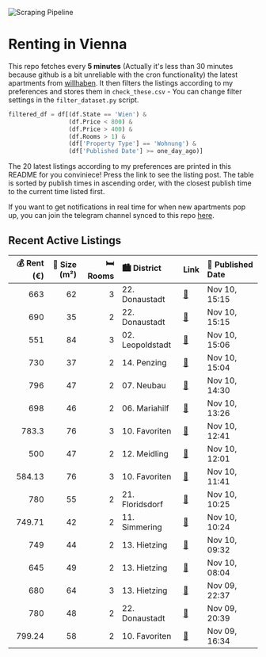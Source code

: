 ![Scraping Pipeline](https://github.com/AthomsG/renting-in-vienna/actions/workflows/run_pipeline.yml/badge.svg)


# Renting in Vienna

This repo fetches every **5 minutes** (Actually it's less than 30 minutes because github is a bit unreliable with the cron functionality) the latest apartments from [willhaben](https://www.willhaben.at/).
It then filters the listings according to my preferences and stores them in `check_these.csv` - You can change filter settings in the `filter_dataset.py` script.

```python
filtered_df = df[(df.State == 'Wien') & 
                 (df.Price < 800) &
                 (df.Price > 400) &
                 (df.Rooms > 1) &
                 (df['Property Type'] == 'Wohnung') &
                 (df['Published Date'] >= one_day_ago)]
```

The 20 latest listings according to my preferences are printed in this README for you conviniece! Press the link to see the listing post.
The table is sorted by publish times in ascending order, with the closest publish time to the current time listed first.

If you want to get notifications in real time for when new apartments pop up, you can join the telegram channel synced to this repo [here](https://t.me/+1HPAYOf5BSsyNTlk).

## Recent Active Listings

|   💰 Rent (€) |   📏 Size (m²) |   🛏️ Rooms | 🏙️ District      | Link                                                                                                                                                                                                                                   | 📅 Published Date   |
|-------------:|--------------:|-----------:|:-----------------|:---------------------------------------------------------------------------------------------------------------------------------------------------------------------------------------------------------------------------------------|:-------------------|
|       663    |            62 |          3 | 22. Donaustadt   | [🔗](https://www.willhaben.at/iad/immobilien/d/mietwohnungen/wien/wien-1220-donaustadt/gemeinede-wohnung-dirktvergabe-kaiserm%C3%BChlen-neben-u1-833386502/)                                                                            | Nov 10, 15:15      |
|       690    |            35 |          2 | 22. Donaustadt   | [🔗](https://www.willhaben.at/iad/immobilien/d/mietwohnungen/wien/wien-1220-donaustadt/kleine-aber-feine-provisionsfreie-wohnung-mit-ausblick-auf-den-kirschbl%C3%BCtenpark-1129462037/)                                                | Nov 10, 15:15      |
|       551    |            84 |          3 | 02. Leopoldstadt | [🔗](https://www.willhaben.at/iad/immobilien/d/mietwohnungen/wien/wien-1020-leopoldstadt/gemeinde-wohnung-direktvergabr-2093286640/)                                                                                                    | Nov 10, 15:06      |
|       730    |            37 |          2 | 14. Penzing      | [🔗](https://www.willhaben.at/iad/immobilien/d/mietwohnungen/wien/wien-1140-penzing/helle-2-zimmer-wohnung---ideal-f%C3%BCr-singles-oder-paare-1390175627/)                                                                             | Nov 10, 15:04      |
|       796    |            47 |          2 | 07. Neubau       | [🔗](https://www.willhaben.at/iad/immobilien/d/mietwohnungen/wien/wien-1070-neubau/sch%C3%B6ne-2-zimmer-wohnung-im-herzen-von-7.-bezirk-2049080290/)                                                                                    | Nov 10, 14:30      |
|       698    |            46 |          2 | 06. Mariahilf    | [🔗](https://www.willhaben.at/iad/immobilien/d/mietwohnungen/wien/wien-1060-mariahilf/g%C3%BCnstige-altbauwohnung-in-ruhiger-lage-direkt-an-der-mariahilfer-stra%C3%9Fe-vollm%C3%B6bliert-und-einzugsfertig-keine-provision-824706890/) | Nov 10, 13:26      |
|       783.3  |            76 |          3 | 10. Favoriten    | [🔗](https://www.willhaben.at/iad/immobilien/d/mietwohnungen/wien/wien-1100-favoriten/gemeindewohnung-76m%C2%B2-in-direktvergabe-mit-vormerkschein-und-abl%C3%B6se-zu-vergeben-1072261420/)                                             | Nov 10, 12:41      |
|       500    |            47 |          2 | 12. Meidling     | [🔗](https://www.willhaben.at/iad/immobilien/d/mietwohnungen/wien/wien-1120-meidling/gemeindewohnung---direktvergabe-g%C3%BCltiger-vormerkschein-bis-31.07.2024-erforderlich%21%21-818489687/)                                          | Nov 10, 12:01      |
|       584.13 |            76 |          3 | 10. Favoriten    | [🔗](https://www.willhaben.at/iad/immobilien/d/mietwohnungen/wien/wien-1100-favoriten/direktvergabe-1973821846/)                                                                                                                        | Nov 10, 11:41      |
|       780    |            55 |          2 | 21. Floridsdorf  | [🔗](https://www.willhaben.at/iad/immobilien/d/mietwohnungen/wien/wien-1210-floridsdorf/sonnige-2-zimmer-whg-wg--geeignet-keine-provision-1516099274/)                                                                                  | Nov 10, 10:25      |
|       749.71 |            42 |          2 | 11. Simmering    | [🔗](https://www.willhaben.at/iad/immobilien/d/mietwohnungen/wien/wien-1110-simmering/ina---p%C3%A4rchenwohnung-mit-freifl%C3%A4che-n%C3%A4he-wasserspielplatz-leberberg-1904606435/)                                                   | Nov 10, 10:24      |
|       749    |            44 |          2 | 13. Hietzing     | [🔗](https://www.willhaben.at/iad/immobilien/d/mietwohnungen/wien/wien-1130-hietzing/ruhige-balkonwohnung-1575130865/)                                                                                                                  | Nov 10, 09:32      |
|       645    |            49 |          2 | 13. Hietzing     | [🔗](https://www.willhaben.at/iad/immobilien/d/mietwohnungen/wien/wien-1130-hietzing/kleine-wohnung-in-1130-wien-1492229474/)                                                                                                           | Nov 10, 08:04      |
|       680    |            64 |          3 | 13. Hietzing     | [🔗](https://www.willhaben.at/iad/immobilien/d/mietwohnungen/wien/wien-1130-hietzing/gemeinde-wohnung-direktvergabe-vormerkschein-31.10.2024-1866807470/)                                                                               | Nov 09, 22:37      |
|       780    |            48 |          2 | 22. Donaustadt   | [🔗](https://www.willhaben.at/iad/immobilien/d/mietwohnungen/wien/wien-1220-donaustadt/neuwertige-2-zimmerwohnung/-klimatisiert/-gute-lage-im-22.-bezirk-1451008645/)                                                                   | Nov 09, 20:39      |
|       799.24 |            58 |          2 | 10. Favoriten    | [🔗](https://www.willhaben.at/iad/immobilien/d/mietwohnungen/wien/wien-1100-favoriten/provisionsfrei:-unbefristeter-58m%C2%B2-altbau-mit-lift-beim-humboldtplatz---1100-wien-2060419785/)                                               | Nov 09, 16:34      |
